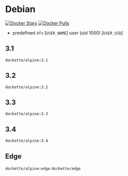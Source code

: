 # Debian

[![Docker Stars](https://img.shields.io/docker/stars/dockette/alpine.svg?style=flat)](https://hub.docker.com/r/dockette/alpine/)
[![Docker Pulls](https://img.shields.io/docker/pulls/dockette/alpine.svg?style=flat)](https://hub.docker.com/r/dockette/alpine/)

- predefined `dfx` [`USER_NAME`] user (uid 1000) [`USER_UID`]

## 3.1

`dockette/alpine:3.1`

## 3.2

`dockette/alpine:3.2`

## 3.3

`dockette/alpine:3.3`

## 3.4

`dockette/alpine:3.4`

## Edge

`dockette/alpine:edge`
`dockette/edge`
